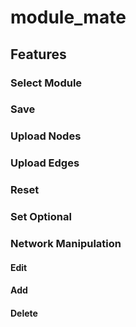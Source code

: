 # module_mate

## Features 

### Select Module 


### Save 


### Upload Nodes


### Upload Edges 


### Reset


### Set Optional 


### Network Manipulation
   #### Edit
    
   #### Add
    
   #### Delete
